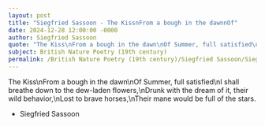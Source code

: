 ```yaml
---
layout: post
title: "Siegfried Sassoon - The KissnFrom a bough in the dawnnOf"
date: 2024-12-28 12:00:00 -0000
author: Siegfried Sassoon
quote: "The Kiss\nFrom a bough in the dawn\nOf Summer, full satisfied\nI shall breathe down to the dew-laden flowers,\nDrunk with the dream of it, their wild behavior,\nLost to brave horses,\nTheir mane would be full of the stars."
subject: British Nature Poetry (19th century)
permalink: /British Nature Poetry (19th century)/Siegfried Sassoon/Siegfried Sassoon - The KissnFrom a bough in the dawnnOf
---
```


The Kiss\nFrom a bough in the dawn\nOf Summer, full satisfied\nI shall breathe down to the dew-laden flowers,\nDrunk with the dream of it, their wild behavior,\nLost to brave horses,\nTheir mane would be full of the stars.

- Siegfried Sassoon
